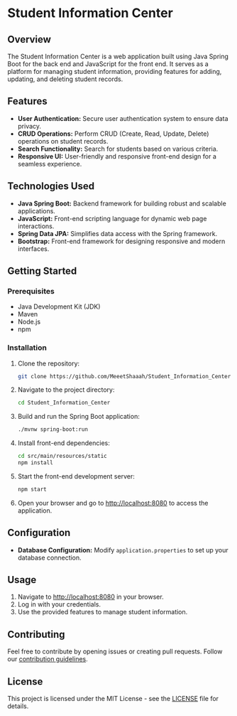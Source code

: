 # Student Information Center

## Overview

The Student Information Center is a web application built using Java Spring Boot for the back end and JavaScript for the front end. It serves as a platform for managing student information, providing features for adding, updating, and deleting student records.

## Features

- **User Authentication:** Secure user authentication system to ensure data privacy.
- **CRUD Operations:** Perform CRUD (Create, Read, Update, Delete) operations on student records.
- **Search Functionality:** Search for students based on various criteria.
- **Responsive UI:** User-friendly and responsive front-end design for a seamless experience.

## Technologies Used

- **Java Spring Boot:** Backend framework for building robust and scalable applications.
- **JavaScript:** Front-end scripting language for dynamic web page interactions.
- **Spring Data JPA:** Simplifies data access with the Spring framework.
- **Bootstrap:** Front-end framework for designing responsive and modern interfaces.

## Getting Started

### Prerequisites

- Java Development Kit (JDK)
- Maven
- Node.js
- npm

### Installation

1. Clone the repository:

    ```bash
    git clone https://github.com/MeeetShaaah/Student_Information_Center.git
    ```

2. Navigate to the project directory:

    ```bash
    cd Student_Information_Center
    ```

3. Build and run the Spring Boot application:

    ```bash
    ./mvnw spring-boot:run
    ```

4. Install front-end dependencies:

    ```bash
    cd src/main/resources/static
    npm install
    ```

5. Start the front-end development server:

    ```bash
    npm start
    ```

6. Open your browser and go to [http://localhost:8080](http://localhost:8080) to access the application.

## Configuration

- **Database Configuration:** Modify `application.properties` to set up your database connection.

## Usage

1. Navigate to [http://localhost:8080](http://localhost:8080) in your browser.
2. Log in with your credentials.
3. Use the provided features to manage student information.

## Contributing

Feel free to contribute by opening issues or creating pull requests. Follow our [contribution guidelines](CONTRIBUTING.md).

## License

This project is licensed under the MIT License - see the [LICENSE](LICENSE) file for details.

